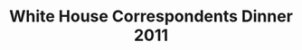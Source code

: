 ---
layout: manifest
title: White House Correspondents Dinner 2011
manifest_name: white-house-correspondents-dinner-2011
---
